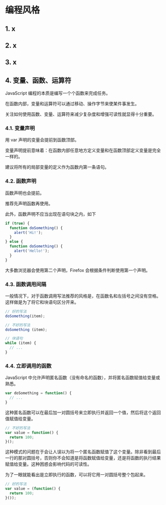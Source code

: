 # 编程风格

## 1. x

## 2. x

## 3. x

## 4. 变量、函数、运算符

JavaScript 编程的本质是编写一个个函数来完成任务。

在函数内部，变量和运算符可以通过移动、操作字节来使某件事发生。

关注如何使用函数、变量、运算符来减少复杂度和增强可读性就显得十分重要。

### 4.1. 变量声明

用 var 声明的变量会提前到函数顶部。

变量声明提前意味着：在函数内部任意地方定义变量和在函数顶部定义变量是完全一样的。

建议将所有的局部变量的定义作为函数内第一条语句。

### 4.2. 函数声明

函数声明也会提前。

推荐先声明函数再使用。

此外，函数声明不应当出现在语句块之内，如下

```javascript
if (true) {
  function doSomething() {
    alert('Hi!');
  }
} else {
  function doSomething() {
    alert('Hello!');
  }
}
```

大多数浏览器会使用第二个声明，Firefox 会根据条件判断使用第一个声明。

### 4.3. 函数调用间隔

一般情况下，对于函数调用写法推荐的风格是，在函数名和左括号之间没有空格。这样做是为了将它和块语句区分开来。

```javascript
// 好的写法
doSomething(item);

// 不好的写法
doSomething (item);

// 块语句
while (item) {
  // ...
}
```

### 4.4. 立即调用的函数

JavaScript 中允许声明匿名函数（没有命名的函数），并将匿名函数赋值给变量或熟悉。

```javascript
var doSomething = function() {
  // ...
}
```

这种匿名函数可以在最后加一对圆括号来立即执行并返回一个值，然后将这个返回值赋值给变量。

```javascript
// 不好的写法
var value = function() {
  return 100;
}();
```

这种模式的问题在于会让人误以为将一个匿名函数赋值了这个变量。除非看到最后一行的那对圆括号，否则你不会知道是将函数赋值给变量，还是将函数的执行结果赋值给变量。这种困惑会影响代码的可读性。

为了一眼就能看出是立即执行的函数，可以将它用一对圆括号整个包起来。

```javascript
// 好的写法
var value = (function() {
  return 100;
}());
```